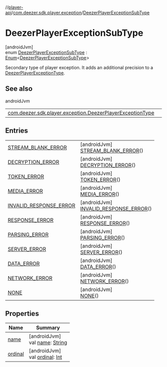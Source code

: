 //[player-api](../../../index.md)/[com.deezer.sdk.player.exception](../index.md)/[DeezerPlayerExceptionSubType](index.md)

# DeezerPlayerExceptionSubType

[androidJvm]\
enum [DeezerPlayerExceptionSubType](index.md) : [Enum](https://kotlinlang.org/api/latest/jvm/stdlib/kotlin/-enum/index.html)&lt;[DeezerPlayerExceptionSubType](index.md)&gt;

Secondary type of player exception. It adds an additional precision to a [DeezerPlayerExceptionType](../-deezer-player-exception-type/index.md).

## See also

androidJvm

|                                                                                                        |     |
| ------------------------------------------------------------------------------------------------------ | --- |
| [com.deezer.sdk.player.exception.DeezerPlayerExceptionType](../-deezer-player-exception-type/index.md) |     |

## Entries

|                                                                               |                                                                                                  |
| ----------------------------------------------------------------------------- | ------------------------------------------------------------------------------------------------ |
| [STREAM_BLANK_ERROR](-s-t-r-e-a-m_-b-l-a-n-k_-e-r-r-o-r/index.md)             | [androidJvm]<br/>[STREAM_BLANK_ERROR](-s-t-r-e-a-m_-b-l-a-n-k_-e-r-r-o-r/index.md)()             |
| [DECRYPTION_ERROR](-d-e-c-r-y-p-t-i-o-n_-e-r-r-o-r/index.md)                  | [androidJvm]<br/>[DECRYPTION_ERROR](-d-e-c-r-y-p-t-i-o-n_-e-r-r-o-r/index.md)()                  |
| [TOKEN_ERROR](-t-o-k-e-n_-e-r-r-o-r/index.md)                                 | [androidJvm]<br/>[TOKEN_ERROR](-t-o-k-e-n_-e-r-r-o-r/index.md)()                                 |
| [MEDIA_ERROR](-m-e-d-i-a_-e-r-r-o-r/index.md)                                 | [androidJvm]<br/>[MEDIA_ERROR](-m-e-d-i-a_-e-r-r-o-r/index.md)()                                 |
| [INVALID_RESPONSE_ERROR](-i-n-v-a-l-i-d_-r-e-s-p-o-n-s-e_-e-r-r-o-r/index.md) | [androidJvm]<br/>[INVALID_RESPONSE_ERROR](-i-n-v-a-l-i-d_-r-e-s-p-o-n-s-e_-e-r-r-o-r/index.md)() |
| [RESPONSE_ERROR](-r-e-s-p-o-n-s-e_-e-r-r-o-r/index.md)                        | [androidJvm]<br/>[RESPONSE_ERROR](-r-e-s-p-o-n-s-e_-e-r-r-o-r/index.md)()                        |
| [PARSING_ERROR](-p-a-r-s-i-n-g_-e-r-r-o-r/index.md)                           | [androidJvm]<br/>[PARSING_ERROR](-p-a-r-s-i-n-g_-e-r-r-o-r/index.md)()                           |
| [SERVER_ERROR](-s-e-r-v-e-r_-e-r-r-o-r/index.md)                              | [androidJvm]<br/>[SERVER_ERROR](-s-e-r-v-e-r_-e-r-r-o-r/index.md)()                              |
| [DATA_ERROR](-d-a-t-a_-e-r-r-o-r/index.md)                                    | [androidJvm]<br/>[DATA_ERROR](-d-a-t-a_-e-r-r-o-r/index.md)()                                    |
| [NETWORK_ERROR](-n-e-t-w-o-r-k_-e-r-r-o-r/index.md)                           | [androidJvm]<br/>[NETWORK_ERROR](-n-e-t-w-o-r-k_-e-r-r-o-r/index.md)()                           |
| [NONE](-n-o-n-e/index.md)                                                     | [androidJvm]<br/>[NONE](-n-o-n-e/index.md)()                                                     |

## Properties

| Name                                                                                                                              | Summary                                                                                                                                                                                                                               |
| --------------------------------------------------------------------------------------------------------------------------------- | ------------------------------------------------------------------------------------------------------------------------------------------------------------------------------------------------------------------------------------- |
| [name](../../com.deezer.sdk.player.model.context/-deezer-context-type/-f-l-o-w/index.md#-372974862%2FProperties%2F-1037426161)    | [androidJvm]<br/>val [name](../../com.deezer.sdk.player.model.context/-deezer-context-type/-f-l-o-w/index.md#-372974862%2FProperties%2F-1037426161): [String](https://kotlinlang.org/api/latest/jvm/stdlib/kotlin/-string/index.html) |
| [ordinal](../../com.deezer.sdk.player.model.context/-deezer-context-type/-f-l-o-w/index.md#-739389684%2FProperties%2F-1037426161) | [androidJvm]<br/>val [ordinal](../../com.deezer.sdk.player.model.context/-deezer-context-type/-f-l-o-w/index.md#-739389684%2FProperties%2F-1037426161): [Int](https://kotlinlang.org/api/latest/jvm/stdlib/kotlin/-int/index.html)    |
